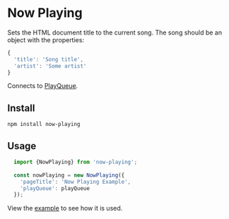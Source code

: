 Now Playing
==============

Sets the HTML document title to the current song. The song should be an object with the properties:

```js
{
  'title': 'Song title',
  'artist': 'Some artist'
}
```

Connects to [PlayQueue](https://www.npmjs.com/package/playqueue). 


## Install

```
npm install now-playing
```


## Usage

```js
  import {NowPlaying} from 'now-playing';
    
  const nowPlaying = new NowPlaying({
    'pageTitle': 'Now Playing Example',
    'playQueue': playQueue
  });
```

View the [example](example) to see how it is used.  